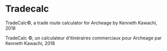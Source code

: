 # Tradecalc

TradeCalc©, a trade route calculator for Archeage by Kenneth Kawachi, 2018

TradeCalc ©, un calculateur d'itinéraires commerciaux pour Archeage par Kenneth Kawachi, 2018




